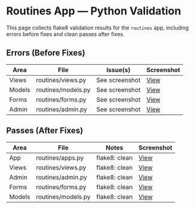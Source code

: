 # Routines App — Python Validation

This page collects flake8 validation results for the `routines` app, including errors before fixes and clean passes after fixes.

## Errors (Before Fixes)

| Area | File | Issue(s) | Screenshot |
|------|------|----------|------------|
| Views | routines/views.py | See screenshot | [View](errors/Views:Routines_witherror.png) |
| Models | routines/models.py | See screenshot | [View](errors/Models:Routine_witherrors.png) |
| Forms | routines/forms.py | See screenshot | [View](errors/forms:routines_witherrors.png) |
| Admin | routines/admin.py | See screenshot | [View](errors/Admin:Routine%20witherror.png) |

## Passes (After Fixes)

| Area | File | Notes | Screenshot |
|------|------|-------|------------|
| App | routines/apps.py | flake8: clean | [View](passes/app:routine.png) |
| Views | routines/views.py | flake8: clean | [View](passes/View:routine.png) |
| Admin | routines/admin.py | flake8: clean | [View](passes/Admin:Routine.png) |
| Forms | routines/forms.py | flake8: clean | [View](passes/Forms:Routines.png) |
| Models | routines/models.py | flake8: clean | [View](passes/Model:Routines.png) |
